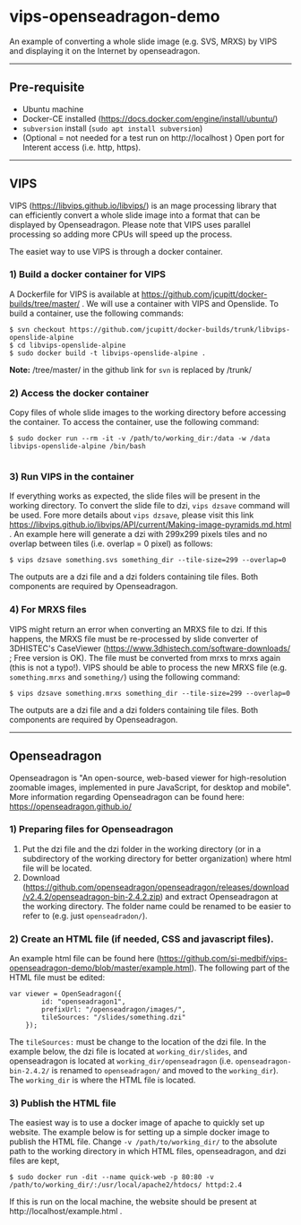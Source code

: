 # vips-openseadragon-demo
An example of converting a whole slide image (e.g. SVS, MRXS) by VIPS and displaying it on the Internet by openseadragon.

***
## Pre-requisite
- Ubuntu machine
- Docker-CE installed (https://docs.docker.com/engine/install/ubuntu/)
- `subversion` install (`sudo apt install subversion`)
- (Optional = not needed for a test run on http://localhost ) Open port for Interent access (i.e. http, https). 

***
## VIPS
VIPS (https://libvips.github.io/libvips/) is an mage processing library that can efficiently convert a whole slide image into a format that can be displayed by Openseadragon. Please note that VIPS uses parallel processing so adding more CPUs will speed up the process. 

The easiet way to use VIPS is through a docker container.

### 1) Build a docker container for VIPS
A Dockerfile for VIPS is available at https://github.com/jcupitt/docker-builds/tree/master/ . We will use a container with VIPS and Openslide. To build a container, use the following commands:

```
$ svn checkout https://github.com/jcupitt/docker-builds/trunk/libvips-openslide-alpine
$ cd libvips-openslide-alpine
$ sudo docker build -t libvips-openslide-alpine .
```
**Note:** /tree/master/ in the github link for `svn` is replaced by /trunk/

### 2) Access the docker container
Copy files of whole slide images to the working directory before accessing the container. To access the container, use the following command:
```
$ sudo docker run --rm -it -v /path/to/working_dir:/data -w /data libvips-openslide-alpine /bin/bash
 
```
### 3) Run VIPS in the container
If everything works as expected, the slide files will be present in the working directory. To convert the slide file to dzi, `vips dzsave` command will be used. Fore more details about `vips dzsave`, please visit this link https://libvips.github.io/libvips/API/current/Making-image-pyramids.md.html . An example here will generate a dzi with 299x299 pixels tiles and no overlap between tiles (i.e. overlap = 0 pixel) as follows:
```
$ vips dzsave something.svs something_dir --tile-size=299 --overlap=0
```
The outputs are a dzi file and a dzi folders containing tile files. Both components are required by Openseadragon.

### 4) For MRXS files
VIPS might return an error when converting an MRXS file to dzi. If this happens, the MRXS file must be re-processed by slide converter of 3DHISTEC's CaseViewer (https://www.3dhistech.com/software-downloads/ ; Free version is OK). The file must be converted from mrxs to mrxs again (this is not a typo!). VIPS should be able to process the new MRXS file (e.g. `something.mrxs` and `something/`) using the following command:
```
$ vips dzsave something.mrxs something_dir --tile-size=299 --overlap=0
```
The outputs are a dzi file and a dzi folders containing tile files. Both components are required by Openseadragon.

***
## Openseadragon

Openseadragon is "An open-source, web-based viewer for high-resolution zoomable images, implemented in pure JavaScript, for desktop and mobile". More information regarding Openseadragon can be found here: https://openseadragon.github.io/

### 1) Preparing files for Openseadragon
1) Put the dzi file and the dzi folder in the working directory (or in a subdirectory of the working directory for better organization) where html file will be located. 
2) Download (https://github.com/openseadragon/openseadragon/releases/download/v2.4.2/openseadragon-bin-2.4.2.zip) and extract Openseadragon at the working directory. The folder name could be renamed to be easier to refer to (e.g. just `openseadradon/`).

### 2) Create an HTML file (if needed, CSS and javascript files).
An example html file can be found here (https://github.com/si-medbif/vips-openseadragon-demo/blob/master/example.html). The following part of the HTML file must be edited:

```
var viewer = OpenSeadragon({
        id: "openseadragon1",
        prefixUrl: "/openseadragon/images/",
        tileSources: "/slides/something.dzi"
    });

```
The `tileSources:` must be change to the location of the dzi file. In the example below, the dzi file is located at `working_dir/slides`, and openseadragon is located at `working_dir/openseadragon` (i.e. `openseadragon-bin-2.4.2/` is renamed to `openseadragon/` and moved to the `working_dir`). The `working_dir` is where the HTML file is located.

### 3) Publish the HTML file

The easiest way is to use a docker image of apache to quickly set up website. The example below is for setting up a simple docker image to publish the HTML file. Change `-v /path/to/working_dir/` to the absolute path to the working directory in which HTML files, openseadragon, and dzi files are kept, 

```
$ sudo docker run -dit --name quick-web -p 80:80 -v /path/to/working_dir/:/usr/local/apache2/htdocs/ httpd:2.4
```

If this is run on the local machine, the website should be present at http://localhost/example.html .
